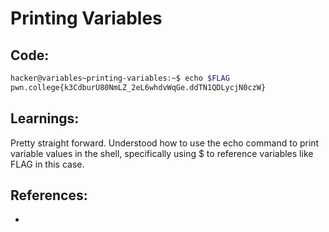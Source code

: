 # Printing Variables
## Code:
```bash
hacker@variables~printing-variables:~$ echo $FLAG
pwn.college{k3CdburU80NmLZ_2eL6whdvWqGe.ddTN1QDLycjN0czW}
```
## Learnings:
Pretty straight forward.
Understood how to use the echo command to print variable values in the shell, specifically using $ to reference variables like FLAG in this case.

## References:
-

